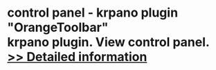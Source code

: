 # control panel - krpano plugin "OrangeToolbar"<br />krpano plugin. View control panel.<br />[>> Detailed information](https://secure.shareit.com/shareit/product.html?productid=300435125&affiliateid=200057808)